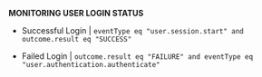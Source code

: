 
**MONITORING USER LOGIN STATUS**

* Successful Login | `eventType eq "user.session.start" and outcome.result eq "SUCCESS"`

* Failed Login | `outcome.result eq "FAILURE" and eventType eq "user.authentication.authenticate"`

